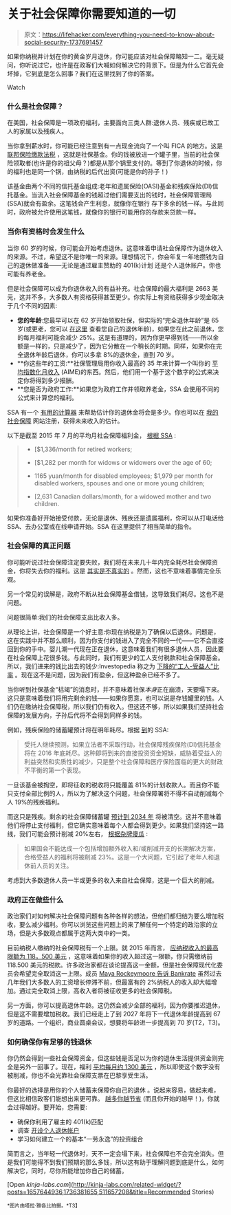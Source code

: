 # 关于社会保障你需要知道的一切

> 原文：<https://lifehacker.com/everything-you-need-to-know-about-social-security-1737691457>

如果你纳税并计划在你的黄金岁月退休，你可能应该对社会保障略知一二。毫无疑问，你听说过它，也许是在政客们大喊如何解决它的背景下。但是为什么它首先会坏掉，它到底是怎么回事？我们在这里找到了你的答案。

Watch

### 什么是社会保障？

在美国，社会保障是一项政府福利，主要面向三类人群:退休人员、残疾或已故工人的家属以及残疾人。

当你拿到薪水时，你可能已经注意到有一点现金流向了一个叫 FICA 的地方。这是 [联邦保险缴款法税](https://www.irs.gov/taxtopics/tc751.html) ，这就是社保基金。你的钱被放进一个罐子里，当前的社会保险领取者(也许是你的祖父母？)都是从那个锅里支付的。等到了你退休的时候，你的福利也是同一个锅，由纳税的后代出资(可能是你的孙子！)

该基金由两个不同的信托基金组成:老年和遗属保险(OASI)基金和残疾保险(DI)信托基金。当流入社会保障基金的钱超过他们需要支出的钱时，社会保障管理局(SSA)就会有盈余。这笔钱会产生利息，就像你在银行 存下多余的钱一样。与此同时，政府被允许使用这笔钱，就像你的银行可能用你的存款来贷款一样。

### 当你有资格时会发生什么

当你 60 岁的时候，你可能会开始考虑退休。这意味着申请社会保障作为退休收入的来源。不过，希望这不是你唯一的来源。理想情况下，你会年复一年地攒钱为自己的退休做准备——无论是通过雇主赞助的 401(k)计划 还是个人退休账户。你也可能有养老金。

但是社会保障可以成为你退休收入的有益补充。社会保障的最大福利是 2663 美元，这并不多，大多数人有资格获得甚至更少。你实际上有资格获得多少现金取决于几个不同的因素:

*   **您的年龄**:您最早可以在 62 岁开始领取社保，但实际的“完全退休年龄”是 65 岁(或更老，您可以 [在这里](https://www.ssa.gov/retire2/retirechart.htm) 查看您自己的退休年龄)，如果您在此之前退休，您的每月福利可能会减少 25%。这是有道理的，因为你更早得到钱——所以金额是一样的，只是减少了，因为它分散在一个稍长的时期。同样，如果你在完全退休年龄后退休，你可以多拿 8%的退休金，直到 70 岁。
*   **你这些年的工资:**社保管理局用你收入最高的 35 年来计算一个叫你的 [平均指数化月收入](https://www.ssa.gov/oact/cola/Benefits.html) (AIME)的东西。然后，他们用一个基于这个数字的公式来决定你将得到多少报酬。
*   **您是否为政府工作:**如果您为政府工作并领取养老金，SSA 会使用不同的公式来计算您的福利。

SSA 有一个 [有用的计算器](https://www.ssa.gov/retire/estimator.html) 来帮助估计你的退休金将会是多少。你也可以在 [我的社会保障](https://www.ssa.gov/myaccount/) 网站注册，获得未来收入的估计。

以下是截至 2015 年 7 月的平均月社会保障福利金， [根据 SSA](https://www.ssa.gov/news/press/basicfact.html) :

> *   [$1,336/month for retired workers;
>     
> *   [$1,282 per month for widows or widowers over the age of 60;
>     
> *   1165 yuan/month for disabled employees; $1,979 per month for disabled workers, spouses and one or more young children;
>     
> *   [2,631 Canadian dollars/month, for a widowed mother and two children.

如果你准备好开始接受付款，无论是退休、残疾还是遗属福利，你可以从打电话给 SSA、去办公室或在线申请开始。SSA 在这里提供了相当简单的指令。

### 社会保障的真正问题

你可能听说过社会保障注定要失败，我们将在未来几十年内完全耗尽社会保障资金，你将失去你的福利。这是 [其实是不真实的](http://www.politifact.com/truth-o-meter/statements/2015/aug/03/facebook-posts/did-george-w-bush-borrow-social-security-fund-war-/) 。然而，这也不意味着事情完全乐观。

另一个常见的误解是，政府不断从社会保障基金借钱，这导致我们耗尽。这也不是问题。

问题很简单:我们的社会保障支出比收入多。

从理论上讲，社会保障是一个好主意:你现在纳税是为了确保以后退休。问题是，这在实践中并不那么顺利，因为你支付的钱进入了完全不同的一代——它不会直接回到你的手中。婴儿潮一代现在正在退休，这意味着我们有很多退休人员，因此要在社会保障上花很多钱。与此同时，我们有更少的工人支付税款和社会保障基金。所以，我们进来的钱比出去的钱少:Investopedia 称之为 [下降的“工人-受益人”比率](http://www.investopedia.com/ask/answers/071514/why-social-security-running-out-money.asp) 。现在这不是问题，因为我们有盈余，但这种盈余已经不多了。

当你听到社保基金“枯竭”的消息时，并不意味着社保*本身*正在崩溃，天要塌下来。这只是意味着我们将用完剩余的钱——如果你愿意，也可以说是存钱罐里的钱。人们仍在缴纳社会保障税，所以我们仍有收入。但这还不够，所以如果我们坚持社会保障的发展方向，子孙后代将不会得到同样多的钱。

例如，残疾保险的储蓄罐预计将在明年耗尽。根据 [到](https://www.ssa.gov/oact/trsum/)的 SSA:

> 受托人继续预测，如果立法者不采取行动，社会保障残疾保险(DI)信托基金将在 2016 年底耗尽。这种即将到来的直接投资资金短缺，威胁着受益人的利益突然和实质性的减少，只是整个社会保障和医疗保险面临的更大的财政不平衡的第一个表现。

一旦该基金被掏空，即将征收的税收将只能覆盖 81%的计划收款人。而且你不能只支付全部比例的人，所以为了解决这个问题，社会保障署将不得不自动削减每个人 19%的残疾福利。

而这只是残疾。剩余的社会保障储蓄罐 [预计到 2034 年](https://www.ssa.gov/oact/trsum/) 将被清空。这并不意味着他们将停止支付福利，但它确实意味着每个人都会得到更少。如果我们坚持这一路线，我们可能会预计削减 20%左右， [根据杂牌傻瓜](http://www.fool.com/retirement/general/2015/08/02/whos-ready-for-a-10-cut-to-their-social-security-b.aspx) :

> 如果国会不能达成一个包括增加额外收入和/或削减开支的长期解决方案，合格受益人的福利将被削减 23%。这是一个大问题，它引起了老年人和退休前人员的关注。

考虑到大多数退休人员一半或更多的收入来自社会保障，这是一个巨大的削减。

### 政府正在做些什么

政治家们对如何解决社会保障问题有各种各样的想法，但他们都归结为要么增加税收，要么减少福利。你可以浏览这些问题上的来了解任何一个特定的政治家的立场，但是大多数观点都属于这两大类中的一类。

目前纳税人缴纳的社会保障税有一个上限。就 2015 年而言， [应纳税收入的最高限额为 118，500 美元](https://www.ssa.gov/planners/maxtax.html) ，这意味着如果你的收入超过这一限额，你只需缴纳前 118.500 美元的税款。许多政治家都在谈论提高这一金额，但是社会保障现代化委员会希望完全取消这一上限。成员 [Maya Rockeymoore 告诉 Bankrate](http://www.bankrate.com/finance/retirement/how-to-fix-social-security.aspx) 虽然过去几年我们大多数人的工资增长停滞不前，但最富有的 2%纳税人的收入却大幅增加。通过完全取消上限，高收入者将被征收更多的社会保障税。

另一方面，你可以提高退休年龄。这仍然会减少全部的福利，因为你要推迟退休，但是这不需要增加税收。我们已经走上了到 2027 年将下一代退休年龄提高到 67 岁的道路。一个组织，商业圆桌会议，想要将年龄进一步提高到 70 岁(T2，T3)。

### 如何确保你有足够的钱退休

你仍然会得到一些社会保障资金，但这些钱是否足以为你的退休生活提供资金则完全是另外一回事了。现在，福利 [平均每月约 1300 美元](https://www.nasi.org/learn/socialsecurity/overview) ，所以即使这个数字没有被削减，你也不会光靠社会保障支票在巴黎享受生活。

你最好的选择是用你的个人储蓄来保障你自己的退休 。说起来容易，做起来难，但这比相信政客们能想出来更可靠。 [越多你越节省](http://twocents.lifehacker.com/how-to-save-for-retirement-when-youre-broke-1643173476) (而且你开始的越早！)，你就会过得越好。要开始，您需要:

*   确保你利用了雇主的 401(k)匹配
*   调查 [开设个人退休帐户](http://twocents.lifehacker.com/a-beginner-s-guide-to-opening-an-ira-1607498930)
*   学习如何建立一个的基本“一劳永逸”的投资组合

简而言之，当年轻一代退休时，天不一定会塌下来，社会保障也不会完全消失。但是我们可能得不到我们预期的那么多钱，所以这有助于理解问题到底是什么，如何解决它，同时，尽你所能增加你自己的储蓄。

[Open *kinja-labs.com*](http://kinja-labs.com/related-widget/?posts=1657644936,1736381655,511657208&title=Recommended Stories)

<small>*图片由塔拉·雅各比拍摄。*T3】</small>
